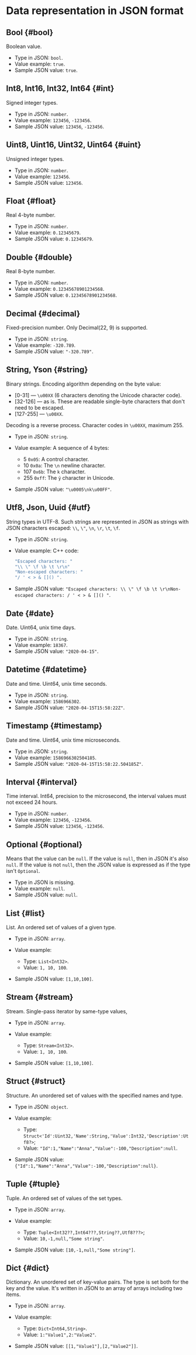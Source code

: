 # Data representation in JSON format

## Bool {#bool}

Boolean value.

* Type in JSON: `bool`.
* Value example: `true`.
* Sample JSON value: `true`.

## Int8, Int16, Int32, Int64 {#int}

Signed integer types.

* Type in JSON: `number`.
* Value example: `123456`, `-123456`.
* Sample JSON value: `123456`, `-123456`.

## Uint8, Uint16, Uint32, Uint64 {#uint}

Unsigned integer types.

* Type in JSON: `number`.
* Value example: `123456`.
* Sample JSON value: `123456`.

## Float {#float}

Real 4-byte number.

* Type in JSON: `number`.
* Value example: `0.12345679`.
* Sample JSON value: `0.12345679`.

## Double {#double}

Real 8-byte number.

* Type in JSON: `number`.
* Value example: `0.12345678901234568`.
* Sample JSON value: `0.12345678901234568`.

## Decimal {#decimal}

Fixed-precision number. Only Decimal(22, 9) is supported.

* Type in JSON: `string`.
* Value example: `-320.789`.
* Sample JSON value: `"-320.789"`.

## String, Yson {#string}

Binary strings. Encoding algorithm depending on the byte value:

* [0-31] — `\u00XX` (6 characters denoting the Unicode character code).
* [32-126] — as is. These are readable single-byte characters that don't need to be escaped.
* [127-255] — `\u00XX`.

Decoding is a reverse process. Character codes in `\u00XX`, maximum 255.

* Type in JSON: `string`.
* Value example: A sequence of 4 bytes:

  * 5 `0x05`: A control character.
  * 10 `0x0a`: The `\n` newline character.
  * 107 `0x6b`: The `k` character.
  * 255 `0xff`: The `ÿ` character in Unicode.

* Sample JSON value: `"\u0005\nk\u00FF"`.

## Utf8, Json, Uuid {#utf}

String types in UTF-8. Such strings are represented in JSON as strings with JSON characters escaped: `\\`, `\"`, `\n`, `\r`, `\t`, `\f`.

* Type in JSON: `string`.

* Value example: C++ code:

  ```c++
  "Escaped characters: "
  "\\ \" \f \b \t \r\n"
  "Non-escaped characters: "
  "/ ' < > & []() ".
  ```

* Sample JSON value: `"Escaped characters: \\ \" \f \b \t \r\nNon-escaped characters: / ' < > & []() "`.

## Date {#date}

Date. Uint64, unix time days.

* Type in JSON: `string`.
* Value example: `18367`.
* Sample JSON value: `"2020-04-15"`.

## Datetime {#datetime}

Date and time. Uint64, unix time seconds.

* Type in JSON: `string`.
* Value example: `1586966302`.
* Sample JSON value: `"2020-04-15T15:58:22Z"`.

## Timestamp {#timestamp}

Date and time. Uint64, unix time microseconds.

* Type in JSON: `string`.
* Value example: `1586966302504185`.
* Sample JSON value: `"2020-04-15T15:58:22.504185Z"`.

## Interval {#interval}

Time interval. Int64, precision to the microsecond, the interval values must not exceed 24 hours.

* Type in JSON: `number`.
* Value example: `123456`, `-123456`.
* Sample JSON value: `123456`, `-123456`.

## Optional {#optional}

Means that the value can be `null`. If the value is `null`, then in JSON it's also `null`. If the value is not `null`, then the JSON value is expressed as if the type isn't `Optional`.

* Type in JSON is missing.
* Value example: `null`.
* Sample JSON value: `null`.

## List {#list}

List. An ordered set of values of a given type.

* Type in JSON: `array`.
* Value example:

  * Type: `List<Int32>`.
  * Value: `1, 10, 100`.

* Sample JSON value: `[1,10,100]`.

## Stream {#stream}

Stream. Single-pass iterator by same-type values,

* Type in JSON: `array`.
* Value example:

  * Type: `Stream<Int32>`.
  * Value: `1, 10, 100`.

* Sample JSON value: `[1,10,100]`.

## Struct {#struct}

Structure. An unordered set of values with the specified names and type.

* Type in JSON: `object`.
* Value example:

  * Type: `Struct<'Id':Uint32,'Name':String,'Value':Int32,'Description':Utf8?>`;
  * Value: `"Id":1,"Name":"Anna","Value":-100,"Description":null`.

* Sample JSON value: `{"Id":1,"Name":"Anna","Value":-100,"Description":null}`.

## Tuple {#tuple}

Tuple. An ordered set of values of the set types.

* Type in JSON: `array`.
* Value example:

  * Type: `Tuple<Int32??,Int64???,String??,Utf8???>`;
  * Value: `10,-1,null,"Some string"`.

* Sample JSON value: `[10,-1,null,"Some string"]`.

## Dict {#dict}

Dictionary. An unordered set of key-value pairs. The type is set both for the key and the value. It's written in JSON to an array of arrays including two items.

* Type in JSON: `array`.
* Value example:

  * Type: `Dict<Int64,String>`.
  * Value: `1:"Value1",2:"Value2"`.

* Sample JSON value: `[[1,"Value1"],[2,"Value2"]]`.

